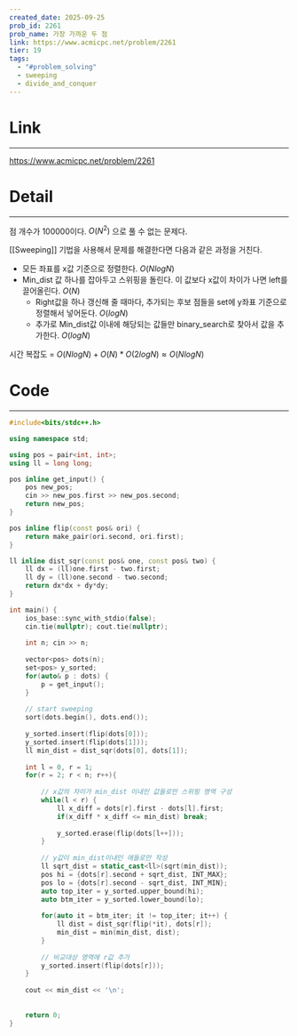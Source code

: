 ```yaml
---
created_date: 2025-09-25
prob_id: 2261
prob_name: 가장 가까운 두 점
link: https://www.acmicpc.net/problem/2261
tier: 19
tags:
  - "#problem_solving"
  - sweeping
  - divide_and_conquer
---
```

# Link
---
https://www.acmicpc.net/problem/2261

# Detail
---
점 개수가 100000이다. $O(N^2)$ 으로 풀 수 없는 문제다.

[[Sweeping]] 기법을 사용해서 문제를 해결한다면 다음과 같은 과정을 거친다.
- 모든 좌표를 x값 기준으로 정렬한다. $O(N log{N})$
- Min_dist 값 하나를 잡아두고 스위핑을 돌린다. 이 값보다 x값이 차이가 나면 left를 끌어올린다. $O(N)$
	- Right값을 하나 갱신해 줄 때마다, 추가되는 후보 점들을 set에 y좌표 기준으로 정렬해서 넣어둔다. $O(log N)$
	- 추가로 Min_dist값 이내에 해당되는 값들만 binary_search로 찾아서 값을 추가한다. $O(logN)$

시간 복잡도 = $O(NlogN) + O(N) * O(2logN) \approx O(NlogN)$


# Code
---
```cpp
#include<bits/stdc++.h>

using namespace std;

using pos = pair<int, int>;
using ll = long long;

pos inline get_input() {
    pos new_pos;
    cin >> new_pos.first >> new_pos.second;
    return new_pos;
}

pos inline flip(const pos& ori) {
    return make_pair(ori.second, ori.first);
}

ll inline dist_sqr(const pos& one, const pos& two) {
    ll dx = (ll)one.first - two.first;
    ll dy = (ll)one.second - two.second;
    return dx*dx + dy*dy;
}

int main() {
    ios_base::sync_with_stdio(false);
    cin.tie(nullptr); cout.tie(nullptr);
    
    int n; cin >> n;
    
    vector<pos> dots(n);
    set<pos> y_sorted;
    for(auto& p : dots) {
        p = get_input();
    }
       
    // start sweeping
    sort(dots.begin(), dots.end());
    
    y_sorted.insert(flip(dots[0]));
    y_sorted.insert(flip(dots[1]));
    ll min_dist = dist_sqr(dots[0], dots[1]);
    
    int l = 0, r = 1;
    for(r = 2; r < n; r++){
        
        // x값의 차이가 min_dist 이내인 값들로만 스위핑 영역 구성
        while(l < r) {
            ll x_diff = dots[r].first - dots[l].first;
            if(x_diff * x_diff <= min_dist) break;
            
            y_sorted.erase(flip(dots[l++]));
        }
        
        // y값이 min_dist이내인 애들로만 작성
        ll sqrt_dist = static_cast<ll>(sqrt(min_dist));
        pos hi = {dots[r].second + sqrt_dist, INT_MAX};
        pos lo = {dots[r].second - sqrt_dist, INT_MIN};
        auto top_iter = y_sorted.upper_bound(hi);
        auto btm_iter = y_sorted.lower_bound(lo);
        
        for(auto it = btm_iter; it != top_iter; it++) {
            ll dist = dist_sqr(flip(*it), dots[r]);
            min_dist = min(min_dist, dist);
        }
        
        // 비교대상 영역에 r값 추가
        y_sorted.insert(flip(dots[r]));
    }
    
    cout << min_dist << '\n';
    
    
    return 0;
}
```